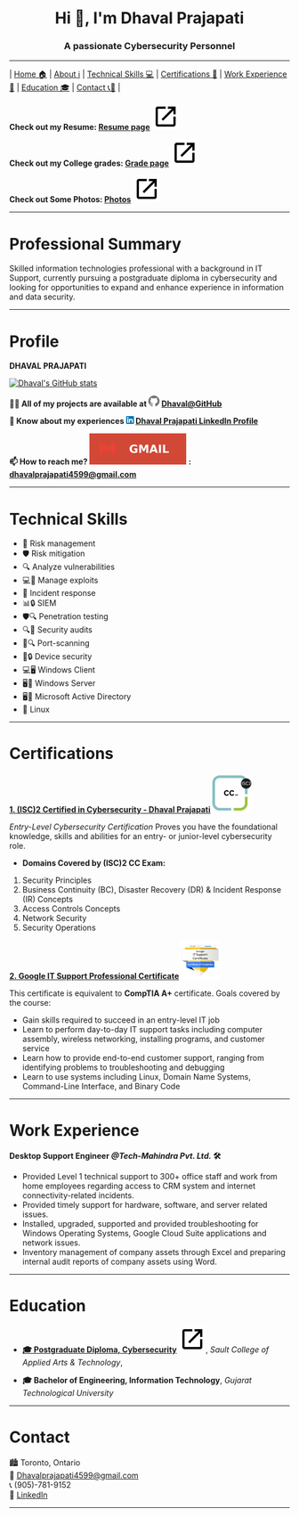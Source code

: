 <h1 align="center">Hi 👋, I'm Dhaval Prajapati</h1>
<h3 align="center">A passionate Cybersecurity Personnel</h3>

***

|  [Home 🏠](#profile)  |  [About ℹ️](#professional-summary)  |  [Technical Skills  💻](#technical-skills)  |  [Certifications 📜](#certifications)  |  [Work Experience 💼](#work-experience)  |  [Education 🎓](#education)  |  [Contact 📞📧](#contact)  |


**Check out my Resume: [Resume page](?page=resume-page)** ![openlink](assets/user/openlink.svg)

**Check out my College grades: [Grade page](?page=grades-page)** ![openlink](assets/user/openlink.svg)

**Check out Some Photos: [Photos](?page=photos-page)** ![openlink](assets/user/openlink.svg)
***
# Professional Summary
Skilled information technologies professional with a background in IT Support, currently pursuing a postgraduate diploma in cybersecurity and looking for opportunities to expand and enhance experience in information and data security.
***
# Profile

**DHAVAL PRAJAPATI**

[![Dhaval's GitHub stats](https://github-readme-stats.vercel.app/api?username=imstrange195&show=reviews,discussions_started,discussions_answered,prs_merged,prs_merged_percentages&show_icons=true&theme=cobalt)](https://github.com/anuraghazra/github-readme-stats)

**👨‍💻 All of my projects are available at  ![GitHub logo](assets/user/github.png)  [Dhaval@GitHub](https://github.com/imstrange195)**

**📄 Know about my experiences  ![LinkedIn Logo](assets/user/linkedin.png)  [Dhaval Prajapati LinkedIn Profile](https://www.linkedin.com/in/dhavalprajapati195/)**

**📫 How to reach me?  ![Gmail logo](assets/user/gmail.svg) : dhavalprajapati4599@gmail.com**
***
# Technical Skills
  
- 💼 Risk management
- 🛡️ Risk mitigation
- 🔍 Analyze vulnerabilities
- 💻🔧 Manage exploits
- 🚨 Incident response
- 📊🔒 SIEM
- 🛡️🔍 Penetration testing
- 🔍📝 Security audits
- 🚪🔍 Port-scanning
- 📱🔒 Device security
- 💻🖥️ Windows Client
- 🖥️🔧 Windows Server
- 🖥️📁 Microsoft Active Directory
- 🐧 Linux
***
# Certifications

**[1. (ISC)2 Certified in Cybersecurity - Dhaval Prajapati](https://www.credly.com/badges/b0958515-72a0-4ca7-80dc-022be1a011bb/linked_in_profile) ![ISC2CC](assets/user/isc2cc.png)**

_Entry-Level Cybersecurity Certification_
Proves you have the foundational knowledge, skills and abilities for an entry- or junior-level cybersecurity role.
* **Domains Covered by (ISC)2 CC Exam:**
1. Security Principles
2. Business Continuity (BC), Disaster Recovery (DR) & Incident Response (IR) Concepts
3. Access Controls Concepts
4. Network Security
5. Security Operations

**[2. Google IT Support Professional Certificate](https://www.credly.com/badges/40f2f628-4446-4526-a51d-285ac23f7ae2/linked_in_profile) ![ITSupport](assets/user/itsupport.png)**

This certificate is equivalent to **CompTIA A+** certificate.
Goals covered by the course:
* Gain skills required to succeed in an entry-level IT job
* Learn to perform day-to-day IT support tasks including computer assembly, wireless networking, installing programs, and customer service
* Learn how to provide end-to-end customer support, ranging from identifying problems to troubleshooting and debugging
* Learn to use systems including Linux, Domain Name Systems, Command-Line Interface, and Binary Code
***
# Work Experience

**Desktop Support Engineer _@Tech-Mahindra Pvt. Ltd._ 🛠️**

* Provided Level 1 technical support to 300+ office staff and work from home employees regarding access to CRM system and internet connectivity-related incidents.
* Provided timely support for hardware, software, and server related issues.
* Installed, upgraded, supported and provided troubleshooting for Windows Operating Systems, Google Cloud Suite applications and network issues.
* Inventory management of company assets through Excel and preparing internal audit reports of company assets using Word.
***
# Education

* [**🎓 Postgraduate Diploma, Cybersecurity**](?page=grades-page) ![openlink](assets/user/openlink.svg), 
_Sault College of Applied Arts & Technology_, 

* **🎓 Bachelor of Engineering, Information Technology**,
_Gujarat Technological University_
***
# Contact

🏙️ Toronto, Ontario  
📧 Dhavalprajapati4599@gmail.com  
📞 (905)-781-9152  
🔗 [LinkedIn](linkedin.com/in/dhavalprajapati195)
***
